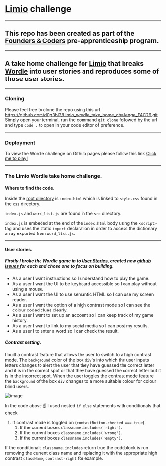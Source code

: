 # [Limio](https://www.limio.com/) challenge

---

## This repo has been created as part of the [Founders & Coders](https://learn.foundersandcoders.com) pre-apprenticeship program.

---

## A take home challenge for [Limio](https://www.limio.com/) that breaks [Wordle](https://www.nytimes.com/games/wordle/index.html) into user stories and reproduces some of those user stories.

---

### Cloning

Please feel free to clone the repo using this url https://github.com/d0g3bl2/Limio_wordle_take_home_challenge_FAC26.git Simply open your terminal, run the command `git clone` followed by the url and type `code .` to open in your code editor of preference.

---

### Deployment

To view the Wordle challenge on Github pages please follow this link [Click me to play!](https://d0g3bl2.github.io/Limio_wordle_take_home_challenge_FAC26/)

---

### The Limio Wordle take home challenge.

#### Where to find the code.

Inside the [root directory](https://github.com/d0g3bl2/Limio_wordle_take_home_challenge_FAC26.git) is `index.html` which is linked to `style.css` found in the `css` directory. 

`index.js` and `word_list.js` are found in the `src` directory. 

`index.js` is embeded at the end of the `index.html` body using the `<script>` tag and uses the static `import` declaration in order to access the dictionary array exported from `word_list.js`. 

---

#### User stories.

##### Firstly I broke the Wordle game in to [User Stories](https://www.visual-paradigm.com/guide/agile-software-development/what-is-user-story/), created new [github issues](https://github.com/d0g3bl2/Limio_wordle_take_home_challenge_FAC26/issues) for each and chose one to focus on building.

- As a user I want instructions so I understand how to play the game.
- As a user I want the UI to be keyboard accessible so I can play without using a mouse.
- As a user I want the UI to use semantic HTML so I can use my screen reader.
- As a user I want the option of a high contrast mode so I can see the colour coded clues clearly.
- As a user I want to set up an account so I can keep track of my game history.
- As a user I want to link to my social media so I can post my results.
- As a user I to enter a word so I can check the result.

##### Contrast setting.

I built a contrast feature that allows the user to switch to a high contrast mode. The `background` color of the box `div`'s into which the user inputs letters changes to alert the user that they have guessed the correct letter and it is in the correct spot or that they have guessed the correct letter but it is in the incorrect spot. When the user toggles the contrast mode feature the `background` of the box `div` changes to a more suitable colour for colour blind users.

![image](https://user-images.githubusercontent.com/99536044/205695784-db50d395-64f6-44f2-8a45-999dad8a877e.png)

In the code above ☝️ I used nested `if else` statements with conditionals that check

1. If contrast mode is toggled on (`contastButton.checked === true`).
   1. If the current boxes `classname.includes('right')`. 
   2. If the current boxes `classname.includes('wrong')`. 
   3. If the current boxes `classname.includes('empty')`. 
   
If the conditionals `classname.includes` return true the codeblock is run removing the current class name and replacing it with the appropriate high contrast `className`, `contrast-right` for example.

